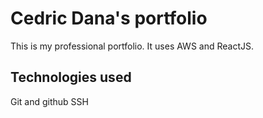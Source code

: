 # Cedric Dana's portfolio

This is my professional portfolio. It uses AWS and ReactJS.


## Technologies used

Git and github
SSH
